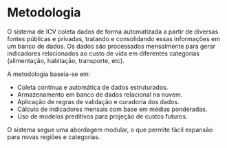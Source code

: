 # Metodologia

O sistema de ICV coleta dados de forma automatizada a partir de diversas fontes públicas e privadas, tratando e consolidando essas informações em um banco de dados. Os dados são processados mensalmente para gerar indicadores relacionados ao custo de vida em diferentes categorias (alimentação, habitação, transporte, etc).

A metodologia baseia-se em:

- Coleta contínua e automática de dados estruturados.
- Armazenamento em banco de dados relacional na nuvem.
- Aplicação de regras de validação e curadoria dos dados.
- Cálculo de indicadores mensais com base em médias ponderadas.
- Uso de modelos preditivos para projeção de custos futuros.

O sistema segue uma abordagem modular, o que permite fácil expansão para novas regiões e categorias.

